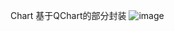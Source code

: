Chart
基于QChart的部分封装
![image](https://user-images.githubusercontent.com/32051731/159427576-a55be7cc-66f2-43cf-abb6-38cbc54e95e2.png)
